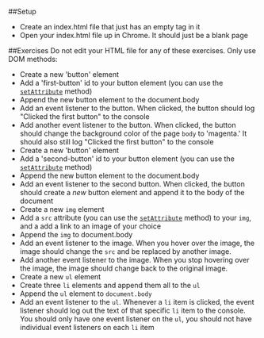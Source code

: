 ##Setup
- Create an index.html file that just has an empty <body></body> tag in it
- Open your index.html file up in Chrome. It should just be a blank page

##Exercises
Do not edit your HTML file for any of these exercises. Only use DOM methods:
- Create a new 'button' element
- Add a 'first-button' id to your button element (you can use the [`setAttribute`](http://www.w3schools.com/jsref/met_element_setattribute.asp) method)
- Append the new button element to the document.body
- Add an event listener to the button. When clicked, the button should log "Clicked the first button" to the console
- Add another event listener to the button. When clicked, the button should change the background color of the page `body` to 'magenta.' It should also still log "Clicked the first button" to the console
- Create a new 'button' element
- Add a 'second-button' id to your button element (you can use the [`setAttribute`](http://www.w3schools.com/jsref/met_element_setattribute.asp) method)
- Append the new button element to the document.body
- Add an event listener to the second button. When clicked, the button should create a *new* button element and append it to the body of the document
- Create a new `img` element
- Add a `src` attribute (you can use the [`setAttribute`](http://www.w3schools.com/jsref/met_element_setattribute.asp) method) to your `img`, and a add a link to an image of your choice
- Append the `img` to document.body
- Add an event listener to the image. When you hover over the image, the image should change the `src` and be replaced by another image.
- Add another event listener to the image. When you stop hovering over the image, the image should change back to the original image.
- Create a new `ul` element
- Create three `li` elements and append them all to the `ul`
- Append the `ul` element to `document.body`
- Add an event listener to the `ul`. Whenever a `li` item is clicked, the event listener should log out the text of that specific `li` item to the console. You should only have one event listener on the `ul`, you should not have individual event listeners on each `li` item
